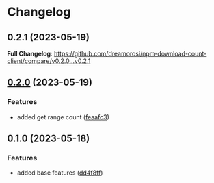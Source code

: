 # Changelog

## 0.2.1 (2023-05-19)

**Full Changelog**: https://github.com/dreamorosi/npm-download-count-client/compare/v0.2.0...v0.2.1

## [0.2.0](https://github.com/dreamorosi/npm-download-count-client/compare/v0.1.0...v0.2.0) (2023-05-19)


### Features

* added get range count ([feaafc3](https://github.com/dreamorosi/npm-download-count-client/commit/feaafc36e8b7d5c013441236613420c6b60d0e18))

## 0.1.0 (2023-05-18)


### Features

* added base features ([dd4f8ff](https://github.com/dreamorosi/npm-download-count-client/commit/dd4f8ffbad8cbf3703d93f3f211d7a56b37762a2))

